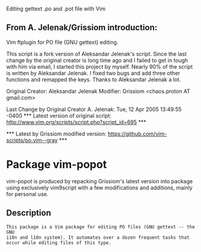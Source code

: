 Editing gettext .po and .pot file with Vim
## From A. Jelenak/Grissiom introduction:
Vim ftplugin for PO file (GNU gettext) editing.

This script is a fork version of Aleksandar Jelenak's script. Since the
last change by the original creator is long time ago and I failed to get in
tough with him via email, I started this project by myself. Nearly 90% of
the script is written by Aleksandar Jelenak. I fixed two bugs and add three
other functions and remapped the keys. Thanks to Aleksandar Jelenak a lot.

Original Creator:	Aleksandar Jelenak <ajelenak AT yahoo.com>
Modifier: Grissiom <chaos.proton AT gmail.com>

Last Change by Original Creator A. Jelenak:	Tue, 12 Apr 2005 13:49:55 -0400
*** Latest version of original script: http://www.vim.org/scripts/script.php?script_id=695 ***

*** Latest by Grissiom modified version:
https://github.com/vim-scripts/po.vim--gray ***

# Package vim-popot

vim-popot is produced by repacking Grissiom's latest version into package using exclusively vim9script with a few modifications and additions, mainly for personal use.

## Description
    This package is a Vim package for editing PO files (GNU gettext -- the GNU
    i18n and l10n system). It automates over a dozen frequent tasks that
    occur while editing files of this type.

